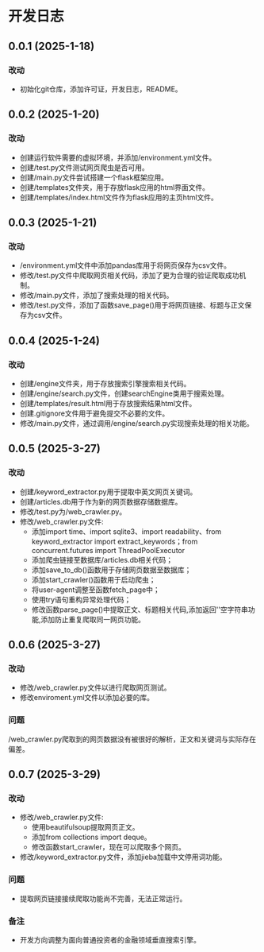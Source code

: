 # 开发日志

## 0.0.1 (2025-1-18)

### 改动

- 初始化git仓库，添加许可证，开发日志，README。

## 0.0.2 (2025-1-20)

### 改动

- 创建运行软件需要的虚拟环境，并添加/environment.yml文件。
- 创建/test.py文件测试网页爬虫是否可用。
- 创建/main.py文件尝试搭建一个flask框架应用。
- 创建/templates文件夹，用于存放flask应用的html界面文件。
- 创建/templates/index.html文件作为flask应用的主页html文件。

## 0.0.3 (2025-1-21)

### 改动

- /environment.yml文件中添加pandas库用于将网页保存为csv文件。
- 修改/test.py文件中爬取网页相关代码，添加了更为合理的验证爬取成功机制。
- 修改/main.py文件，添加了搜索处理的相关代码。
- 修改/test.py文件，添加了函数save_page()用于将网页链接、标题与正文保存为csv文件。

## 0.0.4 (2025-1-24)

### 改动

- 创建/engine文件夹，用于存放搜索引擎搜索相关代码。
- 创建/engine/search.py文件，创建searchEngine类用于搜索处理。
- 创建/templates/result.html用于存放搜索结果html文件。
- 创建.gitignore文件用于避免提交不必要的文件。
- 修改/main.py文件，通过调用/engine/search.py实现搜索处理的相关功能。

## 0.0.5 (2025-3-27)

### 改动

- 创建/keyword_extractor.py用于提取中英文网页关键词。
- 创建/articles.db用于作为新的网页数据存储数据库。
- 修改/test.py为/web_crawler.py。
- 修改/web_crawler.py文件:
  - 添加import time、import sqlite3、import readability、from keyword_extractor import extract_keywords；from concurrent.futures import ThreadPoolExecutor
  - 添加爬虫链接至数据库/articles.db相关代码；
  - 添加save_to_db()函数用于存储网页数据至数据库；
  - 添加start_crawler()函数用于启动爬虫；
  - 将user-agent调整至函数fetch_page中；
  - 使用try语句重构异常处理代码；
  - 修改函数parse_page()中提取正文、标题相关代码,添加返回''空字符串功能,添加防止重复爬取同一网页功能。

## 0.0.6 (2025-3-27)

### 改动

- 修改/web_crawler.py文件以进行爬取网页测试。
- 修改enviroment.yml文件以添加必要的库。

### 问题

/web_crawler.py爬取到的网页数据没有被很好的解析，正文和关键词与实际存在偏差。

## 0.0.7 (2025-3-29)

### 改动

- 修改/web_crawler.py文件:
  - 使用beautifulsoup提取网页正文。
  - 添加from collections import deque。
  - 修改函数start_crawler，现在可以爬取多个网页。
- 修改/keyword_extractor.py文件，添加jieba加载中文停用词功能。

### 问题

- 提取网页链接接续爬取功能尚不完善，无法正常运行。

### 备注

- 开发方向调整为面向普通投资者的金融领域垂直搜索引擎。